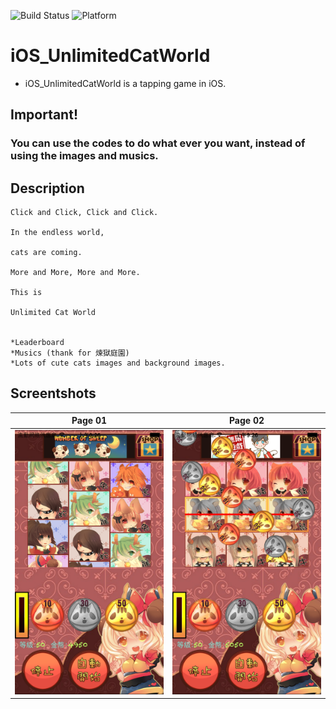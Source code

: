 ![Build Status](https://img.shields.io/badge/build-%20passing%20-brightgreen.svg)
![Platform](https://img.shields.io/badge/Platform-%20iOS%20-blue.svg)

# iOS_UnlimitedCatWorld

- iOS_UnlimitedCatWorld is a tapping game in iOS.

## Important!
### You can use the codes to do what ever you want, instead of using the images and musics.

## Description

```
Click and Click, Click and Click.

In the endless world,

cats are coming.

More and More, More and More.

This is

Unlimited Cat World


*Leaderboard
*Musics (thank for 煉獄庭園)
*Lots of cute cats images and background images.
```

## Screentshots
| Page 01 | Page 02 |
|:--:|:--:|
|![](ScreenShots/01.png)|![](ScreenShots/02.png)|
